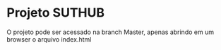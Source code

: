 # Projeto SUTHUB

O projeto pode ser acessado na branch Master, apenas abrindo em um browser o arquivo index.html